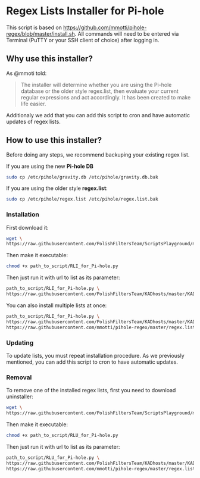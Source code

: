 # Regex Lists Installer for Pi-hole

This script is based on https://github.com/mmotti/pihole-regex/blob/master/install.sh.
All commands will need to be entered via Terminal (PuTTY or your SSH client of choice) after logging in.

## Why use this installer?

As @mmoti told:
> The installer will determine whether you are using the Pi-hole database or the older style regex.list, then evaluate your current regular expressions and act accordingly. It has been created to make life easier.

Additionaly we add that you can add this script to cron and have automatic updates of regex lists.

## How to use this installer?

Before doing any steps, we recommend backuping your existing regex list.

If you are using the new **Pi-hole DB**
```bash
sudo cp /etc/pihole/gravity.db /etc/pihole/gravity.db.bak
```

If you are using the older style **regex.list**:
```bash
sudo cp /etc/pihole/regex.list /etc/pihole/regex.list.bak
```

### Installation
First download it:
```bash
wget \
https://raw.githubusercontent.com/PolishFiltersTeam/ScriptsPlayground/master/scripts/RLI_for_Pi-hole.py
```

Then make it executable:
```bash
chmod +x path_to_script/RLI_for_Pi-hole.py
```

Then just run it with url to list as its parameter:
```bash
path_to_script/RLI_for_Pi-hole.py \
https://raw.githubusercontent.com/PolishFiltersTeam/KADhosts/master/KADhole.txt
```

You can also install multiple lists at once:
```bash
path_to_script/RLI_for_Pi-hole.py \
https://raw.githubusercontent.com/PolishFiltersTeam/KADhosts/master/KADhole.txt \
https://raw.githubusercontent.com/mmotti/pihole-regex/master/regex.list
```

### Updating
To update lists, you must repeat installation procedure. As we previously mentioned, you can add this script to cron to have automatic updates.

### Removal
To remove one of the installed regex lists, first you need to download uninstaller:
```bash
wget \
https://raw.githubusercontent.com/PolishFiltersTeam/ScriptsPlayground/master/scripts/RLU_for_Pi-hole.py
```

Then make it executable:
```bash
chmod +x path_to_script/RLU_for_Pi-hole.py
```

Then just run it with url to list as its parameter:
```bash
path_to_script/RLU_for_Pi-hole.py \
https://raw.githubusercontent.com/PolishFiltersTeam/KADhosts/master/KADhole.txt \
https://raw.githubusercontent.com/mmotti/pihole-regex/master/regex.list
```
